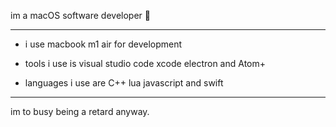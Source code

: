 im a macOS software developer 👋

-----------------------------------

- i use macbook m1 air for development

- tools i use is visual studio code xcode electron and Atom+

- languages i use are C++ lua javascript and swift

---------------------------------------------------------------
im to busy being a retard anyway.




